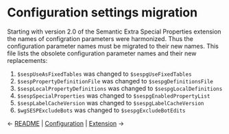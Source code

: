 # Configuration settings migration

Starting with version 2.0 of the Semantic Extra Special Properties extension the names of
configration parameters were harmonized. Thus the configuration parameter names must be
migrated to their new names. This file lists the obsolete configuration parameter names
and their new replacements:

1. `$sespUseAsFixedTables` was changed to `$sespgUseFixedTables`
2. `$sespPropertyDefinitionFile` was changed to `$sespgDefinitionsFile`
3. `$sespLocalPropertyDefinitions` was changed to `$sespgLocalDefinitions`
4. `$sespSpecialProperties` was changed to `$sespgEnabledPropertyList`
5. `$sespLabelCacheVersion` was changed to `$sespgLabelCacheVersion`
6. `$wgSESPExcludeBots` was changed to `$sespgExcludeBotEdits`

&larr; [README](README.md) | [Configuration](configuration.md) | [Extension](extension.md) &rarr;
